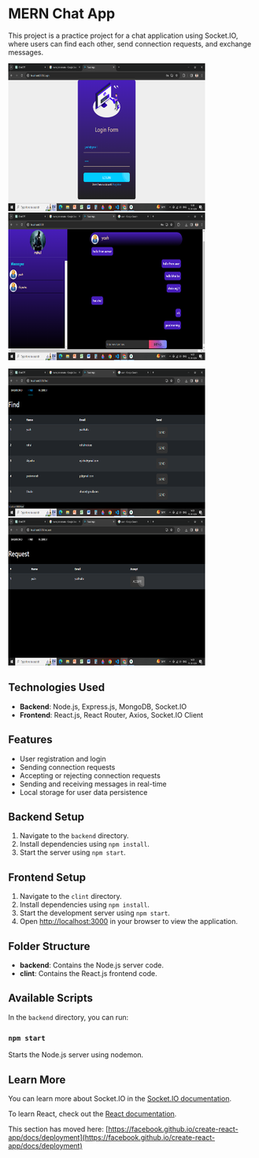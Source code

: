 # MERN Chat App

This project is a practice project for a chat application using Socket.IO, where users can find each other, send connection requests, and exchange messages.


<img src="/image/Screenshot (13).png" width="400" height="300" alt="Project Screenshot">                 <img src="/image/Screenshot (14).png" width="400" height="300" alt="Project Screenshot">

<img src="/image/Screenshot (15).png" width="400" height="300" alt="Project Screenshot">                 <img src="/image/Screenshot (17).png" width="400" height="300" alt="Project Screenshot">

## Technologies Used

- **Backend**: Node.js, Express.js, MongoDB, Socket.IO
- **Frontend**: React.js, React Router, Axios, Socket.IO Client

## Features

- User registration and login
- Sending connection requests
- Accepting or rejecting connection requests
- Sending and receiving messages in real-time
- Local storage for user data persistence

## Backend Setup

1. Navigate to the `backend` directory.
2. Install dependencies using `npm install`.
3. Start the server using `npm start`.

## Frontend Setup

1. Navigate to the `clint` directory.
2. Install dependencies using `npm install`.
3. Start the development server using `npm start`.
4. Open [http://localhost:3000](http://localhost:3000) in your browser to view the application.

## Folder Structure

- **backend**: Contains the Node.js server code.
- **clint**: Contains the React.js frontend code.

## Available Scripts

In the `backend` directory, you can run:

### `npm start`

Starts the Node.js server using nodemon.

## Learn More

You can learn more about Socket.IO in the [Socket.IO documentation](https://socket.io/docs/v4/).

To learn React, check out the [React documentation](https://reactjs.org/).



This section has moved here: [https://facebook.github.io/create-react-app/docs/deployment](https://facebook.github.io/create-react-app/docs/deployment)


